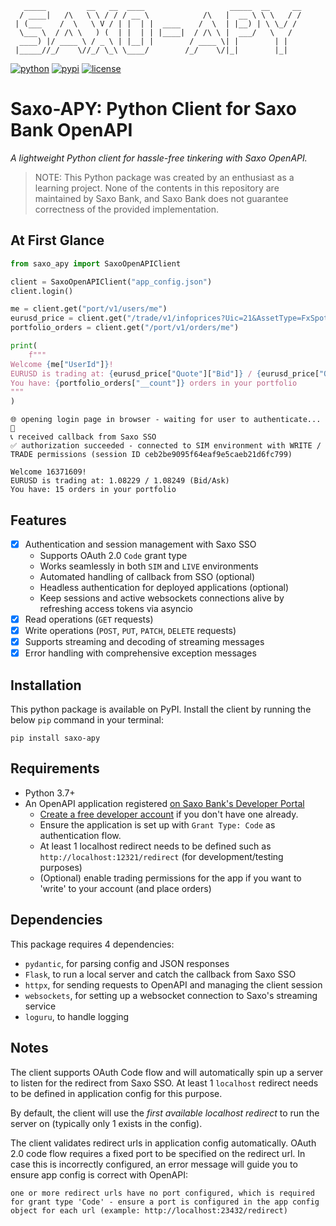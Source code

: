 ```
   _____         __   __  ____                   _____  __     __
  / ____|   /\   \ \ / / / __ \            /\   |  __ \ \ \   / /
 | (___    /  \   \ V / | |  | |  ____    /  \  | |__) | \ \_/ / 
  \___ \  / /\ \   ) (  | |  | | |____|  / /\ \ |  ___/   \   /  
  ____) |/ ____ \ / _ \ | |__| |        / ____ \| |        | |   
 |_____//_/    \//_/ \_\ \____/        /_/    \/|_|        |_|  
 ```

[![python](https://img.shields.io/pypi/pyversions/saxo-apy?style=flat-square)](https://github.com/gidven/saxo-openapi-client-python)
[![pypi](https://img.shields.io/pypi/v/saxo-apy?style=flat-square)](https://pypi.org/project/saxo-apy)
[![license](https://img.shields.io/github/license/gidven/saxo-openapi-client-python?style=flat-square)](https://github.com/gidven/saxo-openapi-client-python/blob/main/LICENSE)

# Saxo-APY: Python Client for Saxo Bank OpenAPI

*A lightweight Python client for hassle-free tinkering with Saxo OpenAPI.*

> NOTE: This Python package was created by an enthusiast as a learning project. None of the contents in this repository are maintained by Saxo Bank, and Saxo Bank does not guarantee correctness of the provided implementation.

## At First Glance


```python
from saxo_apy import SaxoOpenAPIClient

client = SaxoOpenAPIClient("app_config.json")
client.login()

me = client.get("port/v1/users/me")
eurusd_price = client.get("/trade/v1/infoprices?Uic=21&AssetType=FxSpot")
portfolio_orders = client.get("/port/v1/orders/me")

print(
    f"""
Welcome {me["UserId"]}!
EURUSD is trading at: {eurusd_price["Quote"]["Bid"]} / {eurusd_price["Quote"]["Ask"]} (Bid/Ask)
You have: {portfolio_orders["__count"]} orders in your portfolio
"""
)
```

    🌐 opening login page in browser - waiting for user to authenticate... 🔑
    📞 received callback from Saxo SSO
    ✅ authorization succeeded - connected to SIM environment with WRITE / TRADE permissions (session ID ceb2be9095f64eaf9e5caeb21d6fc799)
    
    Welcome 16371609!
    EURUSD is trading at: 1.08229 / 1.08249 (Bid/Ask)
    You have: 15 orders in your portfolio
    


## Features

- [x] Authentication and session management with Saxo SSO
    - Supports OAuth 2.0 `Code` grant type
    - Works seamlessly in both `SIM` and `LIVE` environments
    - Automated handling of callback from SSO (optional)
    - Headless authentication for deployed applications (optional)
    - Keep sessions and active websockets connections alive by refreshing access tokens via asyncio
- [x] Read operations (`GET` requests)
- [x] Write operations (`POST`, `PUT`, `PATCH`, `DELETE` requests)
- [x] Supports streaming and decoding of streaming messages
- [x] Error handling with comprehensive exception messages

## Installation

This python package is available on PyPI. Install the client by running the below `pip` command in your terminal:

`pip install saxo-apy`

## Requirements

- Python 3.7+
- An OpenAPI application registered [on Saxo Bank's Developer Portal](https://www.developer.saxo/openapi/appmanagement)
    - [Create a free developer account](https://www.developer.saxo/accounts/sim/signup) if you don't have one already.
    - Ensure the application is set up with `Grant Type: Code` as authentication flow.
    - At least 1 localhost redirect needs to be defined such as `http://localhost:12321/redirect` (for development/testing purposes)
    - (Optional) enable trading permissions for the app if you want to 'write' to your account (and place orders)

## Dependencies

This package requires 4 dependencies:

- `pydantic`, for parsing config and JSON responses 
- `Flask`, to run a local server and catch the callback from Saxo SSO
- `httpx`, for sending requests to OpenAPI and managing the client session
- `websockets`, for setting up a websocket connection to Saxo's streaming service
- `loguru`, to handle logging

## Notes

The client supports OAuth Code flow and will automatically spin up a server to listen for the redirect from Saxo SSO. At least 1 `localhost` redirect needs to be defined in application config for this purpose.

By default, the client will use the _first available localhost redirect_ to run the server on (typically only 1 exists in the config).

The client validates redirect urls in application config automatically. OAuth 2.0 code flow requires a fixed port to be specified on the redirect url. In case this is incorrectly configured, an error message will guide you to ensure app config is correct with OpenAPI:

```
one or more redirect urls have no port configured, which is required for grant type 'Code' - ensure a port is configured in the app config object for each url (example: http://localhost:23432/redirect)
```
